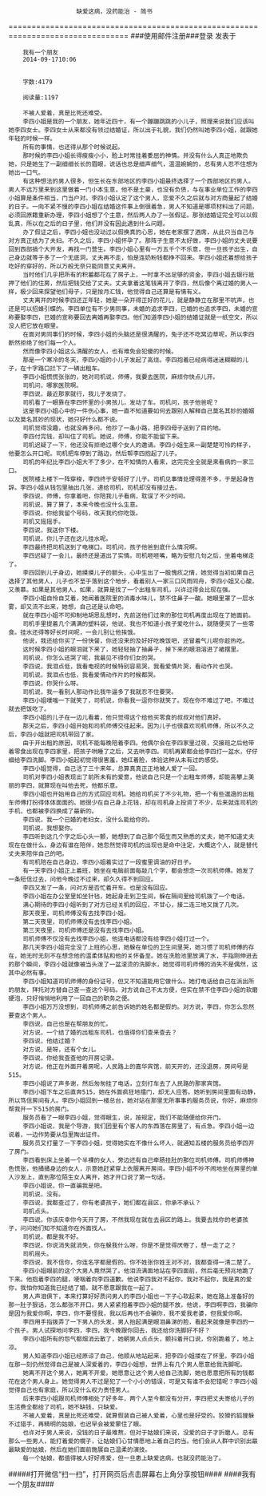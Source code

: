                        缺爱这病，没药能治 - 简书
================================================================================
###使用邮件注册###登录        发表于


        
        我有一个朋友
        2014-09-1710:06


        字数:4179

        阅读量:1197

        不被人爱着，真是比死还难受。
        李四小姐是我的一个朋友，她年近四十，有一个蹦蹦跳跳的小儿子，照理来说我们应该叫她李四女士。李四女士从来都没有领过结婚证，所以出于礼貌，我们仍然叫她李四小姐，就跟她年轻的时候一样。
        所有的事情，也还得从那个时候说起。
        那时候的李四小姐长得瘦瘦小小，脸上时常挂着委屈的神情。并没有什么人真正地欺负她，只是她生了一副细细长长的眉眼，说话也总是细声细气，温温婉婉的，总有男人忍不住想为她出一口气。
        有这种想法的男人很多，但生长在东部地区的李四小姐最终选择了一个西部地区的男人。男人不远万里来到这里做着一门小本生意，他不是土豪，也没有负债，与在事业单位工作的李四小姐算是条件相当，门当户对。李四小姐认定了这个男人，恋爱不久之后就与对方商量起了结婚的日子。一向不紧不慢的李四小姐在结婚这件事上倒很着急，男人不知道是哪项材料出了问题，必须回原籍重新办理，李四小姐想了个主意，然后两人办了一张假证。那张结婚证完全可以以假乱真，所以在之后的日子里，他们并没有因此遇到什么问题。
        办了假证之后，李四小姐也没动过以假换真的心思，她在老家摆了酒席，从此只当自己与对方真正结为了夫妇。不久之后，李四小姐怀孕了。那阵子生意不太好做，李四小姐的丈夫说要回到西部搞个大开发，再找一门营生。李四小姐心里有一万五千个不乐意，但一旦孩子出生，自己身边就等于多了一个无底洞，丈夫再不走，怕是连奶粉钱都挣不回来。李四小姐还着想给孩子吃好的穿好的，所以万般无奈只能同意丈夫离开。
        当时他们几乎把所有的积蓄都花在了房子上，一时拿不出足够的资金，李四小姐去银行抵押了他们的住房，然后把钱交给了丈夫。丈夫拿着这笔钱离开了李四，然后像个离过婚的男人一样，极少回来探望他们母子，只是按月汇钱，他觉得自己还算是有情有义。
        丈夫离开的时候李四还正年轻，她是一朵开得正好的花儿，就是静静立在那里不吭声，也还是可以招蜂引蝶的。李四单位有不少男同事，未婚的追求李四，已婚的也追求李四，未婚的宣称要娶李四，已婚的宣称要回去离婚再娶李四。他们知道李四小姐的结婚证就是一纸空文，所以没人把它放在眼里。
        在面对男同事们的时候，李四小姐的头脑还是很清醒的，兔子还不吃窝边草呢，所以李四断然拒绝了他们每一个人。
        然而像李四小姐这么清醒的女人，也有难免会犯傻的时候。
        那是一个寒冷的冬天，李四小姐的小儿子发起了高烧。李四抱着已经病得迷迷糊糊的儿子，在十字路口拦下了一辆出租车。
        李四小姐慌慌张张的，她对司机说，师傅，我要去医院，麻烦你快点儿开。
        司机问，哪家医院啊。
        李四说，最近那家就行，我儿子发烧了。
        司机看了一眼靠在李四怀里的小男孩儿，发动了车。司机问，孩子他爸呢？
        这是李四小姐心中的一件伤心事，她一直不知道要如何去跟别人解释自己莫名其妙的婚姻以及莫名其妙的现状，她只好什么都不说。
        司机觉得没趣，也就没再多问。他抄了一条小路，把李四母子送到了目的地。
        李四付完钱，却叫住了司机。她说，师傅，你能不能留下来。
        司机迟疑了一下，他还没有拒绝过哪个女人的邀请。李四小姐生来一副楚楚可怜的样子，他要怎么开口呢。司机把车停到了路边，然后帮李四抱起了儿子。
        司机的年纪比李四小姐大不了多少，在不知情的人看来，这完完全全就是来看病的一家三口。
        医院楼上楼下一阵穿梭，李四终于安顿好了儿子。司机见事情处理得差不多，于是起身告辞。李四小姐从钱包里抽出几张，递给司机，司机却没有接过去。
        李四说，师傅，你拿着吧，你陪我儿子看病，耽误了不少时间。
        司机说，算了算了，本来今晚也没什么生意。
        李四说，你给我留个号码，改天我约你吃饭。
        司机又摇摇手。
        李四说，我送你下楼。
        司机说，你儿子还在这儿挂水呢。
        李四最终把司机送到了电梯口。司机问，孩子他爸到底什么情况啊。
        李四迟疑了一会儿，最终还是道出了实情。司机咂咂嘴，略为安慰几句之后，坐着电梯走了。
        李四回到儿子身边，她摸摸儿子的额头，心中生出了一股愧疚之情，她觉得当初如果自己选择了其他男人，儿子也不至于落到这个地步，看着别人一家三口风雨同舟，李四小姐又心酸，又羡慕。如果是其他男人，如果，就算是找了一个出租车司机，兴许过得会比现在强。
        李四小姐自怜自艾着，她闻着医院里的消毒水味儿，禁不住鼻子一酸。她眼里罩了一层水雾，却又流不出来，她想，自己还是认命吧。
        就在李四小姐不可抑制地胡思乱想时，先前送他们过来的那位司机再度出现在了她面前。
        司机手里提着几个满满的塑料袋，他说，我也不知道小孩子爱吃什么，就随便买了一些零食。挂水还得等好长时间呢，一会儿别让他挨饿。
        他说，我还给你买了一份快餐，你还没来的及好好吃晚饭吧，还冒着气儿呢你趁热吃。
        这时候李四小姐的眼泪就下来了，她轻轻抽了抽鼻子，掉下来的眼泪溶进了裙摆里。
        司机说，你怎么还哭了呢，我最见不得你们女的哭。
        李四说，我泪点低，我看电视的时候特别容易哭，我看爱情片哭，看动作片也哭。
        司机说，我泪点也低，我看爱情动作片的时候都哭。
        李四说，你哭什么呀。
        司机说，我一看别人那动作比我牛逼多了我就忍不住要哭。
        李四小姐噗嗤一下就笑了，司机说，你看我一逗你你就笑了。现在你不难过了吧，不难过就去把饭吃了。
        李四小姐的儿子在一边儿看着，他只觉得这个给他买零食的叔叔对他们真好。
        那天之后，李四小姐开始和司机师傅交往起来。因为儿子也很喜欢司机师傅，所以不久之后，李四小姐就把司机带回了家。
        由于开出租的原因，司机不能每晚陪着李四。他偶尔会在李四家里过夜，交接班之后他带着零食出现在李四家里，把孩子哄睡了之后，又去哄李四。司机再累都会给李四打一盆水，仔仔细给李四洗脚。李四小姐起初觉得很害羞，她红着脸，体验这种从未有过的感受。
        李四小姐觉得，自己活了三十来年，总算真真正正地被人爱了一回。
        司机对李四小姐表现出了前所未有的爱意，他说自己只是一个出租车师傅，却能高攀上美丽的李四，就算现在叫他去死，他都乐意。
        李四小姐也开始用自己的方式回应司机。她给司机买了不少礼物，把一个有些邋遢的出租车师傅打扮得体体面面的。她很少在自己身上花钱，却在司机身上投资了不少，后来就连司机的手机，也都被李四换成了最新的。
        李四说，我一个已婚的老妇女，没什么能给你的。
        司机说，我想娶你。
        李四听到这几个字之后心头一颤，她想到了自己那个陌生而又熟悉的丈夫，她不知道丈夫现在在做什么，身边有谁在陪伴，她忽然觉得司机的出现也是命中注定，大概这个人，就是替代丈夫来陪伴自己的吧。
        有司机陪在自己身边，李四小姐着实过了一段蜜里调油的好日子。
        有一天李四小姐正上着班，她坐在电脑前面每敲几个字，都会想念一次司机师傅。她发了一条短信过去，问他今晚过不过来，却久久得不到回应。
        李四又发了一条，问对方是否忙着开车。也是没有回应。
        李四小姐在办公室里如坐针毡，她起身走到卫生间，躲在隔间里给司机拨了一个电话。
        满心期待的李四小姐听到了对方已经关机的回应，不甘心，接二连三地又拨了几次。
        那天夜里，司机师傅没有去找李四小姐。
        第二天夜里，司机师傅没有去找李四小姐。
        第三天夜里，司机师傅还是没有去找李四小姐。
        司机师傅不仅没有去找李四小姐，他连电话都没有给李四小姐打过一个。
        那几天李四小姐完全没了上班的心思，她躲在单位的卫生间里哭，她习惯了司机师傅的存在，她无时无刻不在想念他的温柔体贴和他的关怀备至。她在洗脸池里放满了水，手指刚伸进去的那个瞬间，李四小姐就像被当头泼了一盆滚烫的洗脚水，她觉得司机师傅的消失不是偶然，这其中必然有事。
        李四小姐知道司机师傅的身份证号，但又不知道能用它做什么。她打电话给自己在派出所的朋友，拜托对方替自己查一查这个号码。对方说自己不太方便，但实在禁不住李四小姐的软磨硬泡，只好悄悄地利用了一回自己的职务之便。
        李四小姐万万没想到，司机师傅之前告诉她的姓名都是假的。对方说，李四，你怎么忽然要查这个男人。
        李四说，自己也是在帮朋友的忙。
        对方说，一个结了婚的出租车司机，也值得你们查来查去？
        李四说，他结过婚？
        对方说，是呀，还有个女儿。
        李四说，你给我查查他的开房记录。
        对方说，他正在外面开着房呢，人民路上的嘉华宾馆，前天开的，还没退房，房间号是515。
        李四小姐说了声多谢，然后匆匆挂了电话，立刻打车去了人民路的那家宾馆。
        李四小姐下车之后直奔515，她在外面疯狂地擂门，却无人应答。她听到房间里面有动静，所以笃信房间有人。李四小姐回到一楼总台，她对站在那里无所事事的服务员说，你好，麻烦你帮我开一下515的房门。
        服务员看了一眼李四小姐，觉得眼生，说，按规定，我们不能随便给你开门。
        李四小姐说，我是个导游，我们团里有个客人的东西落在房里了，有点急。李四小姐一边说着，一边作势要从包里掏出证件。
        服务员又打量了一下李四小姐，觉得她实在不像什么坏人，就通知五楼的服务员给李四开了房门。
        李四看到床上坐着一个半裸的女人，旁边还有自己牵肠挂肚的那位司机师傅。司机师傅神色慌张，他捅捅身边的女人，示意她赶紧穿上衣服离开房间。李四小姐不吵不闹地坐在房里的单人沙发上，直到那位陌生女人离开，她才开口说了第一句话。
        李四小姐说，你一直骗我是吧。
        司机说，没有。
        李四说，我都查过了，你有老婆孩子，她们都在县区，你承不承认？
        司机点头。
        李四说，你该庆幸你今天开了房，不然我现在就在去县区的路上。我要去找你的老婆孩子，问问她们知不知道你在外面找人。
        司机说，都是我不好。
        李四说，你说消失就消失，你在躲我什么呀，你是不是觉得厌倦了，想一走了之？
        司机摇头。
        李四说，我不信你，你连名字都是假的。你不姓张你姓王对不对，我都查得一清二楚了。
        李四小姐眼前的这个大男人竟然哭了。他泪流满面地站在李四面前，然后毫无预兆地跪了下来。他抱着李四的腿，哽咽着向李四道歉。他说李四我对不起你，我对不起你，我是真的爱你，我怕你知道我已经结了婚，就不愿意跟我在一起了。
        男人声泪俱下，本来打算好好质问男人的李四小姐也一下子心软起来，她在路上准备好的那一肚子狠话，怎么都张不开口。男人紧紧抱着李四小姐的腿不放，他说，李四啊李四，我骗你是因为我爱你啊，李四，你不要怪我，我以后再也不会骗你，我不爱我老婆，但我爱你啊。
        李四用手指拨弄了一下男人的头发，男人抬起满是眼泪鼻涕的脸，看起来就像是李四的一个孩子。男人试探地问李四，李四，我今晚跟你回去，我还给你洗脚好不好？
        李四小姐所有的怨气都烟消云散了，她朝男人点点头，颤抖着开口说，你别跪着了，地上凉。
        男人知道李四小姐已经原谅了自己，他顺从地站起来，把李四小姐搂在了怀里。李四小姐在那一刻仍然觉得自己是被人深爱着的，李四小姐想，世界上有几个男人愿意给我洗脚呢。
        她离不开这个男人，她离不开爱。她愿意让这个男人给自己洗脚，她也愿意把所有的钱都花在这个男人身上。她觉得男人不过是犯了一个小小的错误，可是又有谁不会犯错呢？李四小姐觉得自己也有家庭，所以没什么权力责怪男人。
        后来李四小姐跟司机师傅相处了好多年，两个人至今都没有分开，李四把丈夫寄给儿子的生活费全都给了司机，她不缺钱，只缺爱。
        不被人爱着，真是比死还难受，就算假装自己被人爱着，心里也是好受的。狡猾的狐狸躲不过猎手，再精明的姑娘，也迟早会被爱蒙住了眼。
        也许对于男人来说，没钱的日子最难熬，但对于姑娘们来说，没爱的日子才折磨人。总有那么一些男人，能打着爱的幌子，让姑娘们心甘情愿地上着自己的当。他们会从人群中识别出最最缺爱的姑娘，然后在她们面前施展自己温柔的演技。
        每一个姑娘，都值得被人好好疼爱，但一旦患上缺爱这病，也就没药能治了。
#####打开微信“扫一扫”，打开网页后点击屏幕右上角分享按钮####
        ####我有一个朋友####
      